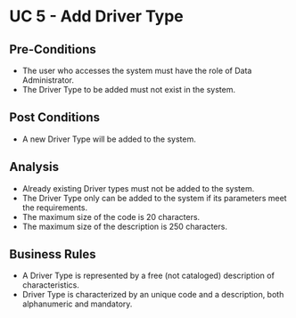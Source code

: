 # UC 5 - Add Driver Type #

## Pre-Conditions ##
* The user who accesses the system must have the role of Data Administrator.
* The Driver Type to be added must not exist in the system.

## Post Conditions ##
* A new Driver Type will be added to the system.

## Analysis ##
* Already existing Driver types must not be added to the system.
* The Driver Type only can be added to the system if its parameters meet the requirements.
* The maximum size of the code is 20 characters.
* The maximum size of the description is 250 characters.

## Business Rules ##
* A Driver Type is represented by a free (not cataloged) description of characteristics.
* Driver Type is characterized by an unique code and a description, both alphanumeric and mandatory.